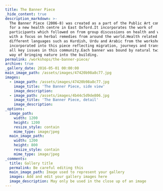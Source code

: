 ```yaml
---
title: The Banner Piece
_hide_content: true
description_markdown: >-
  The Banner Piece (2006-8) was created as a part of the Public Art commissioned
  for a new health centre in East Oxford.It incorporates the work of
  participants which followed on from group discussions on health and well being
  with a focus on herbal remedies from around the world.Health related text in
  different languages such as Kurdish, Urdu and Arabic from the workshops were
  incorporated into this piece reflecting migration, journeys and transitions,
  all key issues in this community.Each banner was bound by natural twigs as a
  way of bringing nature into the building.
permalink: /workshops/the-banner-piece/
archive: true
_gallery_date: 2016-05-01 00:00:00
main_image_path: /assets/images/47420b98a8c77.jpg
images:
  - image_path: /assets/images/47420b98a8c77.jpg
    image_title: 'The Banner Piece, side view'
    image_description:
  - image_path: /assets/images/4b44c5d9de806.jpg
    image_title: 'The Banner Piece, detail'
    image_description:
_options:
  image_path:
    width: 1200
    height: 1200
    resize_style: contain
    mime_type: image/jpeg
  main_image_path:
    width: 1200
    height: 800
    resize_style: contain
    mime_type: image/jpeg
_comments:
  title: Gallery title
  permalink: Be careful editing this
  main_image_path: Image used to represent your gallery
  images: Add and edit your gallery images here
  image_description: May only be used in the close up of an image
---
```


